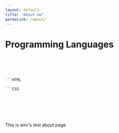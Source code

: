```yaml
---
layout: default
title: "About me"
permalink: /about/
---
```


# Programming Languages


```Bash

```
```PowerShell

```
```Python

```
```Java

```
```C

```HTML

```
```
```CSS

```
```JavaScript

```
```SQL

```
```Progress

```
```4GL

```
```PHP

```
```LaTeX
```
This is amr's test about page

